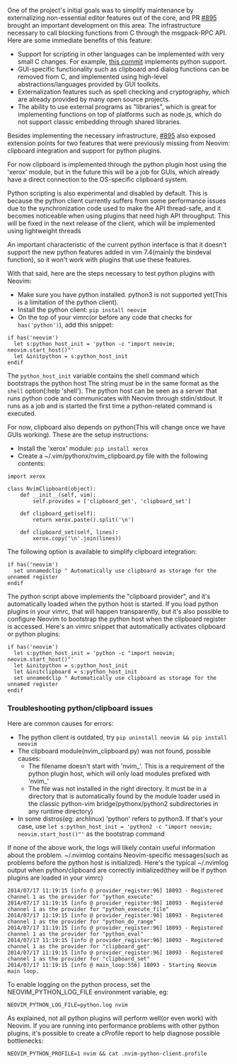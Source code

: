 One of the project's initial goals was to simplify maintenance by externalizing non-essential editor features out of the core, and PR [#895](https://github.com/neovim/neovim/pull/895) brought an important development on this area: The infrastructure necessary to call blocking functions from C through the msgpack-RPC API. Here are some immediate benefits of this feature:

- Support for scripting in other languages can be implemented with very small
  C changes. For example, [this commit](https://github.com/neovim/neovim/commit/486c8e37c17e4aa89fa9ef7e0c682b659a5a8a82) implements python support.
- GUI-specific functionality such as clipboard and dialog functions can be
  removed from C, and implemented using high-level abstractions/languages
  provided by GUI toolkits.
- Externalization features such as spell checking and cryptography, which are
  already provided by many open source projects.
- The ability to use external programs as "libraries", which is great for
  implementing functions on top of platforms such as node.js, which do not
  support classic embedding through shared libraries.

Besides implementing the necessary infrastructure, [#895](https://github.com/neovim/neovim/pull/895) also exposed extension points for two features that were previously missing from Neovim: clipboard
integration and support for python plugins.

For now clipboard is implemented through the python plugin host using the 'xerox' module, but in the future this will be a job for GUIs, which already have a direct connection to the OS-specific clipboard system.

Python scripting is also experimental and disabled by default. This is because the python client currently suffers from some performance issues due to the synchronization code used to make the API thread-safe, and it becomes noticeable when using plugins that need high API throughput. This will be fixed in the next release of the client, which will be implemented using lightweight threads

An important characteristic of the current python interface is that it doesn't support the new python features added in vim 7.4(mainly the bindeval function), so it won't work with plugins that use these features.

With that said, here are the steps necessary to test python plugins with Neovim:

- Make sure you have python installed. python3 is not supported yet(This is a
  limitation of the python client).
- Install the python client: `pip install neovim`
- On the top of your vimrc(or before any code that checks for `has('python')`),
  add this snippet:

```vim
if has('neovim')
  let s:python_host_init = 'python -c "import neovim; neovim.start_host()"'
  let &initpython = s:python_host_init
endif
```

The `python_host_init` variable contains the shell command which bootstraps the python host The string must be in the same format as the `shell` option(:help 'shell'). The python host can be seen as a server that runs python code and communicates with Neovim through stdin/stdout. It runs as a job and is started the first time a python-related command is executed. 

For now, clipboard also depends on python(This will change once we have GUIs working). These are the setup instructions:

- Install the 'xerox' module: `pip install xerox`
- Create a ~/.vim/pythonx/nvim_clipboard.py file with the following contents:

```
import xerox

class NvimClipboard(object):
    def __init__(self, vim):
        self.provides = ['clipboard_get', 'clipboard_set']

    def clipboard_get(self):
        return xerox.paste().split('\n')
    
    def clipboard_set(self, lines):
        xerox.copy('\n'.join(lines))
```

The following option is available to simplify clipboard integration:

```vim
if has('neovim')
  set unnamedclip " Automatically use clipboard as storage for the unnamed register
endif
```

The python script above implements the "clipboard provider", and it's automatically loaded when the python host is started. If you load python plugins in your vimrc, that will happen transparently, but it's also possible to configure Neovim to bootstrap the python host when the clipboard register is accessed. Here's an vimrc snippet that automatically activates clipboard or python plugins:

```vim
if has('neovim')
  let s:python_host_init = 'python -c "import neovim; neovim.start_host()"'
  let &initpython = s:python_host_init
  let &initclipboard = s:python_host_init
  set unnamedclip " Automatically use clipboard as storage for the unnamed register
endif
```

### Troubleshooting python/clipboard issues

Here are common causes for errors:

- The python client is outdated, try `pip uninstall neovim && pip install neovim`
- The clipboard module(nvim_clipboard.py) was not found, possible causes:
  - The filename doesn't start with 'nvim_'. This is a requirement of the python plugin host, which will only 
    load modules prefixed with 'nvim_'
  - The file was not installed in the right directory. It must be in a directory that is automatically found
    by the module loader used in the classic python-vim bridge(pythonx/python2 subdirectories in any runtime
    directory)
- In some distros(eg: archlinux) 'python' refers to python3. If that's your case, use
  `let s:python_host_init = 'python2 -c "import neovim; neovim.start_host()"'` as the bootstrap command


If none of the above work, the logs will likely contain useful information about the problem. ~/.nvimlog contains Neovim-specific messages(such as problems before the python host is initialized). Here's the typical ~/.nvimlog output when python/clipboard are correctly initialized(they will be if python plugins are loaded in your vimrc)

```
2014/07/17 11:19:15 [info @ provider_register:96] 18093 - Registered channel 1 as the provider for "python_execute"
2014/07/17 11:19:15 [info @ provider_register:96] 18093 - Registered channel 1 as the provider for "python_execute_file"
2014/07/17 11:19:15 [info @ provider_register:96] 18093 - Registered channel 1 as the provider for "python_do_range"
2014/07/17 11:19:15 [info @ provider_register:96] 18093 - Registered channel 1 as the provider for "python_eval"
2014/07/17 11:19:15 [info @ provider_register:96] 18093 - Registered channel 1 as the provider for "clipboard_get"
2014/07/17 11:19:15 [info @ provider_register:96] 18093 - Registered channel 1 as the provider for "clipboard_set"
2014/07/17 11:19:15 [info @ main_loop:556] 18093 - Starting Neovim main loop.
```

To enable logging on the python process, set the NEOVIM_PYTHON_LOG_FILE environment variable, eg:

```
NEOVIM_PYTHON_LOG_FILE=python.log nvim
```

As explained, not all python plugins will perform well(or even work) with Neovim. If you are running into performance problems with other python plugins, it's possible to create a cProfile report to help diagnose possible bottlenecks:

```
NEOVIM_PYTHON_PROFILE=1 nvim && cat .nvim-python-client.profile
```